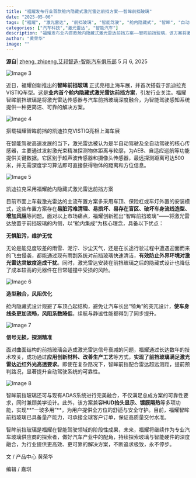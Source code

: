 ```yaml
---
title: "福耀发布行业首款舱内隐藏式激光雷达前挡方案——智眸前挡玻璃"
date: "2025-05-06"
tags: ["福耀", "激光雷达", "前挡玻璃", "智能驾驶", "舱内隐藏式", "智眸", "自动驾驶", "凯迪拉克", "VISTIQ"]
categories: ["汽车科技","激光雷达", "智能汽车"]
description: "福耀发布业内首款舱内隐藏式激光雷达前挡方案——智眸前挡玻璃，该方案将激光雷达集成于前挡玻璃内侧，解决了传统外置方案的诸多痛点，提升了自动驾驶系统的可靠性和安全性。"
author: "黄荣华"
image: ""
---
```


**源自**| [zheng, zhipeng,艾邦智造-智能汽车俱乐部](https://www.smartautoclub.com/p/author/zhengzhipeng/) 5 月 6, 2025

![Image 3](https://ai.programnotes.cn/img/md/2a88bd643dd9568602c118ed7e6486b1.gif)

近日，福耀创新推出的**智眸前挡玻璃** 正式亮相上海车展，并首次搭载于凯迪拉克VISTIQ车型。这是**业内首个舱内隐藏式激光雷达前挡方案**，引发行业关注。福耀智眸前挡玻璃是将激光雷达传感器与汽车前挡玻璃深度融合，为智能驾驶感知系统提供一种更简洁、可靠的解决方案。

![Image 4](https://ai.programnotes.cn/img/md/fed9b3f34a69eb62967157a6cc9d6df1.jpeg)

搭载福耀智眸前挡的凯迪拉克VISTIQ亮相上海车展

在智能驾驶高速发展的当下，激光雷达被认为是半自动驾驶及全自动驾驶的核心传感器，主要通过发射激光束精准探测物体距离与轮廓，为AEB、自适应巡航等功能提供关键数据。它区别于超声波传感器和摄像头传感器，最远探测距离可达500米，并无需深度学习算法即可直接获得物体的距离和方位信息。

![Image 5](https://ai.programnotes.cn/img/md/4e5b149d49d5bd7c4b78fa2e7c511601.png)

凯迪拉克采用福耀舱内隐藏式激光雷达前挡方案

目前市面上车载激光雷达的主流布置方案多采用车顶、保险杠或车灯外置的安装模式，这些布置方案存在**易脏污难清理、易损坏、易存在盲区、破坏车身流线造型、增加风阻**等问题。面对以上市场痛点，福耀创新推出"智眸前挡玻璃"——将激光雷达放置于前挡玻璃的内侧，以“舱内集成”为核心理念，具备以下优点：

**无惧脏污，维护无忧**

无论是能见度较差的雨雪、泥泞、沙尘天气，还是在长途行驶过程中遭遇迎面而来的飞虫侵袭，都能通过现有雨刮系统对前挡玻璃快速清洁，**有效防止外界环境对激光雷达灵敏度造成干扰**。同时，激光雷达安装在前挡玻璃之后的隐藏式设计也降低了成本较高的元器件在日常碰撞中受损的风险。

![Image 6](https://ai.programnotes.cn/img/md/91461000747b8f171325edc5baf9f9e7.gif)

**造型融合，风阻优化**

舱内隐藏式设计规避了车顶凸起结构，避免让汽车长出“犄角”的突兀设计，**使车身线条更加流畅，风阻系数降低**，续航与静谧性能都得到了同步提升。

![Image 7](https://ai.programnotes.cn/img/md/665d72f79e7622296b3fdfd1bcfbdaf9.gif)

**信号无损，探测精准**

面对曲面结构的前挡玻璃会造成激光雷达信号衰减的问题，福耀通过长达数年的技术攻关，成功通过**应用创新材料、改善生产工艺**等方式，**实现了前挡玻璃满足激光雷达近红外光高透要求**。即使在复杂路况下，智眸前挡配合雷达超远测距，提前预判路况，显著提升自动驾驶系统的可靠性。

![Image 8](https://ai.programnotes.cn/img/md/01de3c25ccbe0fe0f7821bc4bce098b0.gif)

智眸前挡玻璃还可与现有ADAS系统进行完美融合，不仅满足总成方案的可靠性要求，同时兼顾美学设计。此外，该方案兼容**HUD抬头显示、镀膜隔热**等多项功能，实现\*\*“一玻多用”\*\*，为用户提供全方位的舒适与安全守护。目前，福耀智眸前挡玻璃已具备量产能力，可承接全球客户订单，保证高质量交付水准。

智眸前挡玻璃是福耀在智能驾驶领域的阶段性成果，未来，福耀将继续作为专业汽车玻璃供应商的探索者，做好汽车产业中的配角，持续探索玻璃与智能硬件的深度融合，为行业提供更高效、更可靠的解决方案，不断追求极致，永不停步。

文 / 产品中心 黄荣华

编辑 / 嘉琪
